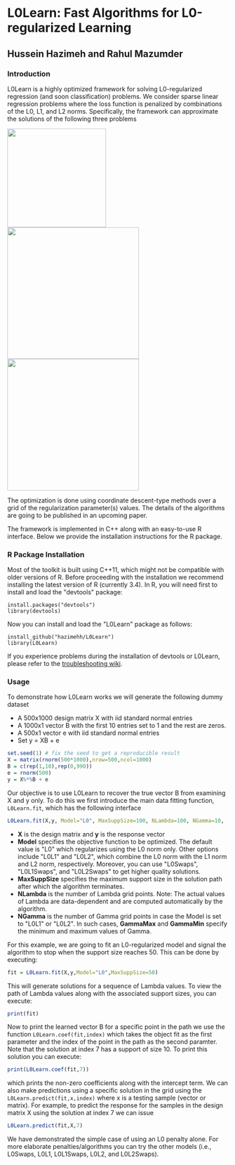 # L0Learn: Fast Algorithms for L0-regularized Learning
## Hussein Hazimeh and Rahul Mazumder

### Introduction
L0Learn is a highly optimized framework for solving L0-regularized regression (and soon classification) problems. We consider sparse linear regression problems where the loss function is penalized by combinations of the L0, L1, and L2 norms. Specifically, the framework can approximate the solutions of the following three problems

<img src="https://user-images.githubusercontent.com/11324150/31854350-b33425ca-b665-11e7-8d6e-eb9da62e7560.png" width = 225>
<img src="https://user-images.githubusercontent.com/11324150/31854351-b6847b12-b665-11e7-879d-a7668f395267.png" width = 300>
<img src="https://user-images.githubusercontent.com/11324150/31854353-b816a1f8-b665-11e7-86a2-9b3c3c7bde34.png" width = 300>

The optimization is done using coordinate descent-type methods over a grid of the regularization parameter(s) values. The details of the algorithms are going to be published in an upcoming paper.

The framework is implemented in C++ along with an easy-to-use R interface. Below we provide the installation instructions for the R package.

### R Package Installation
Most of the toolkit is built using C++11, which might not be compatible with older versions of R. Before proceeding with the installation we recommend installing the latest version of R (currently 3.4). In R, you will need first to install and load the "devtools" package:
```
install.packages("devtools")
library(devtools)
```
Now you can install and load the "L0Learn" package as follows:
```
install_github("hazimehh/L0Learn")
library(L0Learn)
```
If you experience problems during the installation of devtools or L0Learn, please refer to the [troubleshooting wiki](https://github.com/hazimehh/L0Learn/wiki/Installation-Troubleshooting).

### Usage
To demonstrate how L0Learn works we will generate the following dummy dataset
* A 500x1000 design matrix X with iid standard normal entries
* A 1000x1 vector B with the first 10 entries set to 1 and the rest are zeros.
* A 500x1 vector e with iid standard normal entries
* Set y  = XB + e
```R
set.seed(1) # fix the seed to get a reproducible result
X = matrix(rnorm(500*1000),nrow=500,ncol=1000)
B = c(rep(1,10),rep(0,990))
e = rnorm(500)
y = X%*%B + e
```
Our objective is to use L0Learn to recover the true vector B from examining X and y only. To do this we first introduce the main data fitting function, `L0Learn.fit`, which has the following interface
```R
L0Learn.fit(X,y, Model="L0", MaxSuppSize=100, NLambda=100, NGamma=10,	GammaMax=10, GammaMin=0.0001)
```
* **X** is the design matrix and **y** is the response vector
* **Model** specifies the objective function to be optimized. The default value is "L0" which regularizes using the L0 norm only. Other options include "L0L1" and "L0L2", which combine the L0 norm with the L1 norm and L2 norm, respectively. Moreover, you can use "L0Swaps", "L0L1Swaps", and "L0L2Swaps" to get higher quality solutions.
* **MaxSuppSize** specifies the maximum support size in the solution path after which the algorithm terminates.
* **NLambda** is the number of Lambda grid points. Note: The actual values of Lambda are data-dependent and are computed automatically by the algorithm.
* **NGamma** is the number of Gamma grid points in case the Model is set to "L0L1" or "L0L2". In such cases, **GammaMax** and **GammaMin** specify the minimum and maximum values of Gamma.

For this example, we are going to fit an L0-regularized model and signal the algorithm to stop when the support size reaches 50. This can be done by executing:
```R
fit = L0Learn.fit(X,y,Model="L0",MaxSuppSize=50)
```
This will generate solutions for a sequence of Lambda values. To view the path of Lambda values along with the associated support sizes, you can execute:
```R
print(fit)
```
Now to print the learned vector B for a specific point in the path we use the function `L0Learn.coef(fit,index)` which takes the object fit as the first parameter and the index of the point in the path as the second paramter. Note that the solution at index 7 has a support of size 10. To print this solution you can execute:
```R
print(L0Learn.coef(fit,7))
```
which prints the non-zero coefficients along with the intercept term. We can also make predictions using a specific solution in the grid using the `L0Learn.predict(fit,x,index)` where x is a testing sample (vector or matrix). For example, to predict the response for the samples in the design matrix X using the solution at index 7 we can issue
```R
L0Learn.predict(fit,X,7)
```
We have demonstrated the simple case of using an L0 penalty alone. For more elaborate penalties/algorithms you can try the other models (i.e., L0Swaps, L0L1, L0L1Swaps, L0L2, and L0L2Swaps).
